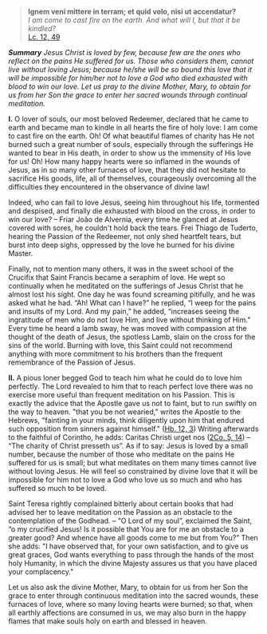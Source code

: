 > **Ignem veni mittere in terram; et quid volo, nisi ut accendatur?**  
*I am come to cast fire on the earth. And what will I, but that it be kindled?*  
[Lc. 12, 49](https://vulgata.online/bible/Lc.12?tr=VG_DR2&vfn=VG.Lc.12.49:vs)

***Summary** Jesus Christ is loved by few, because few are the ones who reflect on the pains He suffered for us. Those who considers them, cannot live without loving Jesus; because he/she will be so bound this love that it will be impossible for him/her not to love a God who died exhausted with blood to win our love. Let us pray to the divine Mother, Mary, to obtain for us from her Son the grace to enter her sacred wounds through continual meditation.*

**I.** O lover of souls, our most beloved Redeemer, declared that he came to earth and became man to kindle in all hearts the fire of holy love: I am come to cast fire on the earth. Oh! Of what beautiful flames of charity has He not burned such a great number of souls, especially through the sufferings He wanted to bear in His death, in order to show us the immensity of His love for us! Oh! How many happy hearts were so inflamed in the wounds of Jesus, as in so many other furnaces of love, that they did not hesitate to sacrifice His goods, life, all of themselves, courageously overcoming all the difficulties they encountered in the observance of divine law!

Indeed, who can fail to love Jesus, seeing him throughout his life, tormented and despised, and finally die exhausted with blood on the cross, in order to win our love? – Friar João de Alvernia, every time he glanced at Jesus covered with sores, he couldn't hold back the tears. Frei Thiago de Tuderto, hearing the Passion of the Redeemer, not only shed heartfelt tears, but burst into deep sighs, oppressed by the love he burned for his divine Master.

Finally, not to mention many others, it was in the sweet school of the Crucifix that Saint  Francis became a seraphim of love. He wept so continually when he meditated on the sufferings of Jesus Christ that he almost lost his sight. One day he was found screaming pitifully, and he was asked what he had. “Ah! What can I have?” he replied, “I weep for the pains and insults of my Lord. And my pain,” he added, “increases seeing the ingratitude of men who do not love Him, and live without thinking of Him.” Every time he heard a lamb sway, he was moved with compassion at the thought of the death of Jesus, the spotless Lamb, slain on the cross for the sins of the world. Burning with love, this Saint could not recommend anything with more commitment to his brothers than the frequent remembrance of the Passion of Jesus.

**II.** A pious loner begged God to teach him what he could do to love him perfectly. The Lord revealed to him that to reach perfect love there was no exercise more useful than frequent meditation on his Passion. This is exactly the advice that the Apostle gave us not to faint, but to run swiftly on the way to heaven. "that you be not wearied," writes the Apostle to the Hebrews, "fainting in your minds, think diligently upon him that endured such opposition from sinners against himself." ([Hb. 12, 3](https://vulgata.online/bible/Hb.12?tr=DR2&vfn=DR2.Hb.12.3:vs)) Writing afterwards to the faithful of Corintho, he adds: Caritas Christi urget nos ([2Co. 5, 14](https://vulgata.online/bible/2Co.5?tr=VG_DR2&vfn=VG.2Co.5.14:vs)) – “The charity of Christ presseth us”. As if to say: Jesus is loved by a small number, because the number of those who meditate on the pains He suffered for us is small; but what meditates on them many times cannot live without loving Jesus. He will feel so constrained by divine love that it will be impossible for him not to love a God who love us so much and who has suffered so much to be loved.

Saint Teresa rightly complained bitterly about certain books that had advised her to leave meditation on the Passion as an obstacle to the contemplation of the Godhead. – “O Lord of my soul”, exclaimed the Saint, “o my crucified Jesus! Is it possible that You are for me an obstacle to a greater good? And whence have all goods come to me but from You?” Then she adds: "I have observed that, for your own satisfaction, and to give us great graces, God wants everything to pass through the hands of the most holy Humanity, in which the divine Majesty assures us that you have placed your complacency."

Let us also ask the divine Mother, Mary, to obtain for us from her Son the grace to enter through continuous meditation into the sacred wounds, these furnaces of love, where so many loving hearts were burned; so that, when all earthly affections are consumed in us, we may also burn in the happy flames that make souls holy on earth and blessed in heaven.
